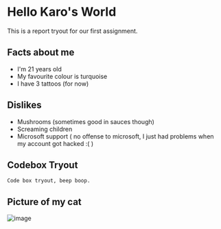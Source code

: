 # Hello Karo's World

This is a report tryout for our first assignment.

## Facts about me

- I'm 21 years old
- My favourite colour is turquoise
- I have 3 tattoos (for now)

## Dislikes

- Mushrooms (sometimes good in sauces though)
- Screaming children
- Microsoft support ( no offense to microsoft, I just had problems when my account got hacked :( )

## Codebox Tryout

    Code box tryout, beep boop.

## Picture of my cat

![image](https://cdn.discordapp.com/attachments/292379508592607243/1194342468129411072/IMG-20240109-WA0000.jpg?ex=65b0011a&is=659d8c1a&hm=c427ba617f6ee38af9a3e35fe1ad996c06b1ca71789782a7c652bc2aae89abf9&)
